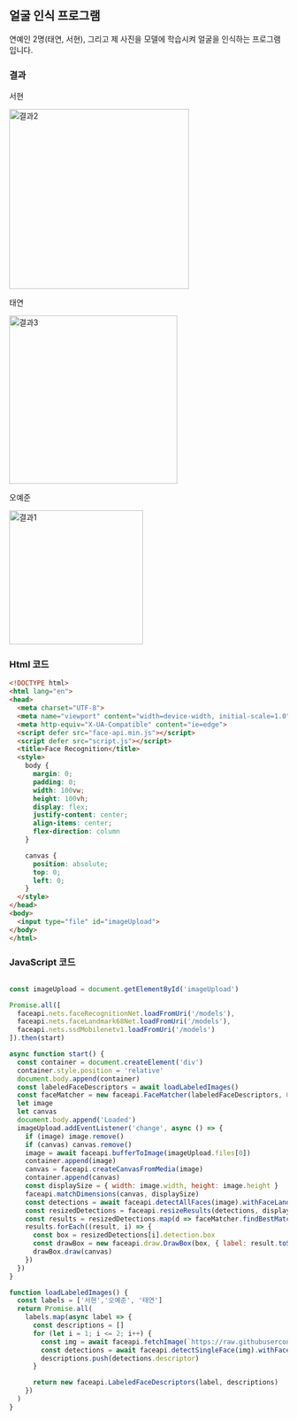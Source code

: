 ## 얼굴 인식 프로그램 

연예인 2명(태연, 서현), 그리고 제 사진을 모델에 학습시켜 얼굴을 인식하는 프로그램입니다. 

### 결과 

서현 

<img width="325" alt="결과2" src="https://user-images.githubusercontent.com/102898911/207236409-cf423c71-03f6-4ea9-98ea-e7b8effcc1bf.png">

태연 

<img width="304" alt="결과3" src="https://user-images.githubusercontent.com/102898911/207236434-909fa4de-20e5-4f0c-94f2-36dc60a0bf48.png">

오예준 

<img width="242" alt="결과1" src="https://user-images.githubusercontent.com/102898911/207236477-7b7f3a37-9c38-42d0-ad7c-42919774cba5.png">



### Html 코드 

``` Html 
<!DOCTYPE html>
<html lang="en">
<head>
  <meta charset="UTF-8">
  <meta name="viewport" content="width=device-width, initial-scale=1.0">
  <meta http-equiv="X-UA-Compatible" content="ie=edge">
  <script defer src="face-api.min.js"></script>
  <script defer src="script.js"></script>
  <title>Face Recognition</title>
  <style>
    body {
      margin: 0;
      padding: 0;
      width: 100vw;
      height: 100vh;
      display: flex;
      justify-content: center;
      align-items: center;
      flex-direction: column
    }

    canvas {
      position: absolute;
      top: 0;
      left: 0;
    }
  </style>
</head>
<body>
  <input type="file" id="imageUpload">
</body>
</html>
```

### JavaScript 코드 

``` JavaScript 

const imageUpload = document.getElementById('imageUpload')

Promise.all([
  faceapi.nets.faceRecognitionNet.loadFromUri('/models'),
  faceapi.nets.faceLandmark68Net.loadFromUri('/models'),
  faceapi.nets.ssdMobilenetv1.loadFromUri('/models')
]).then(start)

async function start() {
  const container = document.createElement('div')
  container.style.position = 'relative'
  document.body.append(container)
  const labeledFaceDescriptors = await loadLabeledImages()
  const faceMatcher = new faceapi.FaceMatcher(labeledFaceDescriptors, 0.6)
  let image
  let canvas
  document.body.append('Loaded')
  imageUpload.addEventListener('change', async () => {
    if (image) image.remove()
    if (canvas) canvas.remove()
    image = await faceapi.bufferToImage(imageUpload.files[0])
    container.append(image)
    canvas = faceapi.createCanvasFromMedia(image)
    container.append(canvas)
    const displaySize = { width: image.width, height: image.height }
    faceapi.matchDimensions(canvas, displaySize)
    const detections = await faceapi.detectAllFaces(image).withFaceLandmarks().withFaceDescriptors()
    const resizedDetections = faceapi.resizeResults(detections, displaySize)
    const results = resizedDetections.map(d => faceMatcher.findBestMatch(d.descriptor))
    results.forEach((result, i) => {
      const box = resizedDetections[i].detection.box
      const drawBox = new faceapi.draw.DrawBox(box, { label: result.toString() })
      drawBox.draw(canvas)
    })
  })
}

function loadLabeledImages() {
  const labels = ['서현','오예준', '태연']
  return Promise.all(
    labels.map(async label => {
      const descriptions = []
      for (let i = 1; i <= 2; i++) {
        const img = await faceapi.fetchImage(`https://raw.githubusercontent.com/Joon1899/assignment/main/labeled_images/${label}/${i}.png`)
        const detections = await faceapi.detectSingleFace(img).withFaceLandmarks().withFaceDescriptor()
        descriptions.push(detections.descriptor)
      }

      return new faceapi.LabeledFaceDescriptors(label, descriptions)
    })
  )
}
```
```
